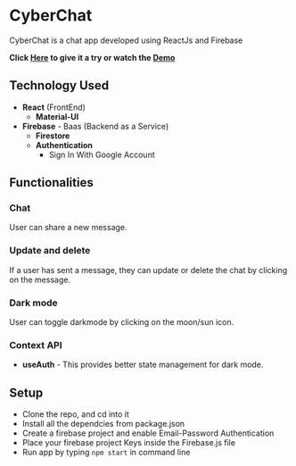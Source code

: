 # CyberChat

CyberChat is a chat app developed using ReactJs and Firebase

**Click [Here](https://cyberchat-app.netlify.app/) to give it a try or watch the [Demo](https://youtu.be/THZnBjy-zbE)**



## Technology Used

- **React** (FrontEnd)
  - **Material-UI**  
- **Firebase** - Baas (Backend as a Service)
  - **Firestore** 
  - **Authentication**
    - Sign In With Google Account
 

## Functionalities

### Chat

User can share a new message.

### Update and delete 

If a user has sent a message, they can update or delete the chat by clicking on the message.

### Dark mode 

User can toggle darkmode by clicking on the moon/sun icon.



### Context API

- **useAuth** - This provides better state management for dark mode.



## Setup

- Clone the repo, and cd into it
- Install all the dependcies from package.json
- Create a firebase project and enable Email-Password Authentication
- Place your firebase project Keys inside the Firebase.js file
- Run app by typing `npm start` in command line
